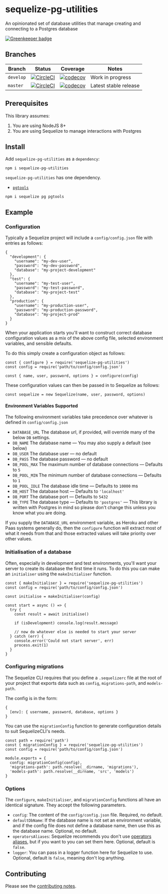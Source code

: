 # sequelize-pg-utilities

An opinionated set of database utilities that manage creating and connecting to a Postgres database

[![Greenkeeper badge](https://badges.greenkeeper.io/davesag/sequelize-pg-utilities.svg)](https://greenkeeper.io/)

## Branches

| Branch | Status | Coverage | Notes |
| ------ | ------ | -------- | - |
| `develop` | [![CircleCI](https://circleci.com/gh/davesag/sequelize-pg-utilities/tree/develop.svg?style=svg)](https://circleci.com/gh/davesag/sequelize-pg-utilities/tree/develop) | [![codecov](https://codecov.io/gh/davesag/sequelize-pg-utilities/branch/develop/graph/badge.svg)](https://codecov.io/gh/davesag/sequelize-pg-utilities) | Work in progress |
| `master` | [![CircleCI](https://circleci.com/gh/davesag/sequelize-pg-utilities/tree/master.svg?style=svg)](https://circleci.com/gh/davesag/sequelize-pg-utilities/tree/master) | [![codecov](https://codecov.io/gh/davesag/sequelize-pg-utilities/branch/master/graph/badge.svg)](https://codecov.io/gh/davesag/sequelize-pg-utilities) | Latest stable release |

## Prerequisites

This library assumes:

1. You are using NodeJS 8+
2. You are using Sequelize to manage interactions with Postgres

## Install

Add `sequelize-pg-utilities` as a `dependency`:

    npm i sequelize-pg-utilities

`sequelize-pg-utilities` has one dependency.

* [`pgtools`](https://www.npmjs.com/package/pgtools)

```
npm i sequelize pg pgtools
```

## Example

### Configuration

Typically a Sequelize project will include a `config/config.json` file with entries as follows:

```
{
  "development": {
    "username": "my-dev-user",
    "password": "my-dev-password",
    "database": "my-project-development"
  },
  "test": {
    "username": "my-test-user",
    "password": "my-test-password",
    "database": "my-project-test"
  },
  "production": {
    "username": "my-production-user",
    "password": "my-production-password",
    "database": "my-project-prod"
  }
}
```

When your application starts you'll want to construct correct database configuration values as a mix of the above config file, selected environment variables, and sensible defaults.

To do this simply create a configuration object as follows:

```
const { configure } = require('sequelize-pg-utilities')
const config = require('path/to/config/config.json')

const { name, user, password, options } = configure(config)
```

These configuration values can then be passed in to Sequelize as follows:

```
const sequelize = new Sequelize(name, user, password, options)
```

#### Environment Variables Supported

The following environment variables take precedence over whatever is defined in `config/config.json`

* `DATABASE_URL` The database url, if provided, will override many of the below `DB` settings.
* `DB_NAME` The database name — You may also supply a default (see below)
* `DB_USER` The database user — no default
* `DB_PASS` The database password — no default
* `DB_POOL_MAX` The maximum number of database connections — Defaults to `5`
* `DB_POOL_MIN` The minimum number of database connections — Defaults to `1`
* `DB_POOL_IDLE` The database idle time — Defaults to `10000` ms
* `DB_HOST` The database host — Defaults to `'localhost'`
* `DB_PORT` The database port — Defaults to `5432`
* `DB_TYPE` The database type — Defaults to `'postgres'` — This library is written with Postgres in mind so please don't change this unless you know what you are doing.

If you supply the `DATABASE_URL` environment variable, as Heroku and other Paas systems generally do, then the `configure` function will extract most of what it needs from that and those extracted values will take priority over other values.

### Initialisation of a database

Often, especially in development and test environments, you'll want your server to create its database the first time it runs. To do this you can make an `initialiser` using the `makeInitialiser` function.

```
const { makeInitialiser } = require('sequelize-pg-utilities')
const config = require('path/to/config/config.json')

const initialise = makeInitialiser(config)

const start = async () => {
  try {
    const result = await initialise()

    if (isDevelopment) console.log(result.message)

    // now do whatever else is needed to start your server
  } catch (err) {
    console.error('Could not start server', err)
    process.exit(1)
  }
}
```

### Configuring migrations

The Sequelize CLI requires that you define a `.sequelizerc` file at the root of your project that exports data such as `config`, `migrations-path`, and `models-path`.

The config is in the form:

```
{
  [env]: { username, password, database, options }
}
```

You can use the `migrationConfig` function to generate configuration details to suit SequelizeCLI's needs.

```
const path = require('path')
const { migrationConfig } = require('sequelize-pg-utilities')
const config = require('path/to/config/config.json')

module.exports = {
  config: migrationConfig(config),
  'migrations-path': path.resolve(__dirname, 'migrations'),
  'models-path': path.resolve(__dirname, 'src', 'models')
}
```

### Options

The `configure`, `makeInitialiser`, and `migrationConfig` functions all have an identical signature.  They accept the following parameters.

* `config`: The content of the `config/config.json` file. Required, no default.
* `defaultDbName`: If the database name is not set an environment variable, and if the config file does not define a database name, then use this as the database name. Optional, no default.
* `operatorsAliases`: Sequelize recommends you don't use [operators aliases](http://docs.sequelizejs.com/manual/tutorial/querying.html#operators-aliases), but if you want to you can set them here.  Optional, default is `false`.
* `logger`: You can pass in a logger function here for Sequelize to use. Optional, default is `false`, meaning don't log anything.

## Contributing

Please see the [contributing notes](CONTRIBUTING.md).
